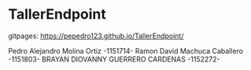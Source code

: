 # TallerEndpoint

gitpages: https://pepedro123.github.io/TallerEndpoint/

Pedro Alejandro Molina Ortiz -1151714- 
Ramon David Machuca Caballero  -1151803-
BRAYAN DIOVANNY GUERRERO CARDENAS -1152272-
